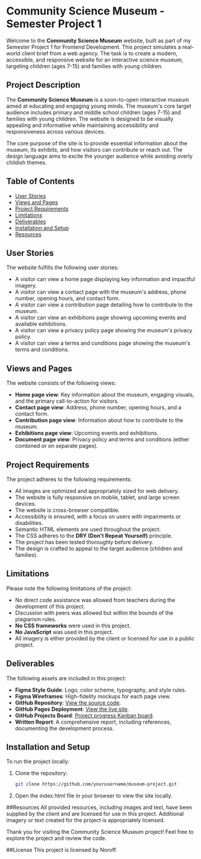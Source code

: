 # Community Science Museum - Semester Project 1

Welcome to the **Community Science Museum** website, built as part of my Semester Project 1 for Frontend Development. This project simulates a real-world client brief from a web agency. The task is to create a modern, accessible, and responsive website for an interactive science museum, targeting children (ages 7-15) and families with young children.

## Project Description

The **Community Science Museum** is a soon-to-open interactive museum aimed at educating and engaging young minds. The museum's core target audience includes primary and middle school children (ages 7-15) and families with young children. The website is designed to be visually appealing and informative while maintaining accessibility and responsiveness across various devices.

The core purpose of the site is to provide essential information about the museum, its exhibits, and how visitors can contribute or reach out. The design language aims to excite the younger audience while avoiding overly childish themes.

## Table of Contents

- [User Stories](#user-stories)
- [Views and Pages](#views-and-pages)
- [Project Requirements](#project-requirements)
- [Limitations](#limitations)
- [Deliverables](#deliverables)
- [Installation and Setup](#installation-and-setup)
- [Resources](#resources)

## User Stories

The website fulfills the following user stories:

- A visitor can view a home page displaying key information and impactful imagery.
- A visitor can view a contact page with the museum's address, phone number, opening hours, and contact form.
- A visitor can view a contribution page detailing how to contribute to the museum.
- A visitor can view an exhibitions page showing upcoming events and available exhibitions.
- A visitor can view a privacy policy page showing the museum's privacy policy.
- A visitor can view a terms and conditions page showing the museum's terms and conditions.

## Views and Pages

The website consists of the following views:

- **Home page view**: Key information about the museum, engaging visuals, and the primary call-to-action for visitors.
- **Contact page view**: Address, phone number, opening hours, and a contact form.
- **Contribution page view**: Information about how to contribute to the museum.
- **Exhibitions page view**: Upcoming events and exhibitions.
- **Document page view**: Privacy policy and terms and conditions (either combined or on separate pages).

## Project Requirements

The project adheres to the following requirements:

- All images are optimized and appropriately sized for web delivery.
- The website is fully responsive on mobile, tablet, and large screen devices.
- The website is cross-browser compatible.
- Accessibility is ensured, with a focus on users with impairments or disabilities.
- Semantic HTML elements are used throughout the project.
- The CSS adheres to the **DRY (Don't Repeat Yourself)** principle.
- The project has been tested thoroughly before delivery.
- The design is crafted to appeal to the target audience (children and families).

## Limitations

Please note the following limitations of the project:

- No direct code assistance was allowed from teachers during the development of this project.
- Discussion with peers was allowed but within the bounds of the plagiarism rules.
- **No CSS frameworks** were used in this project.
- **No JavaScript** was used in this project.
- All imagery is either provided by the client or licensed for use in a public project.

## Deliverables

The following assets are included in this project:

- **Figma Style Guide**: Logo, color scheme, typography, and style rules.
- **Figma Wireframes**: High-fidelity mockups for each page view.
- **GitHub Repository**: [View the source code](https://github.com/yourusername/museum-project).
- **GitHub Pages Deployment**: [View the live site](https://yourusername.github.io/museum-project/).
- **GitHub Projects Board**: [Project progress Kanban board](https://github.com/yourusername/museum-project/projects).
- **Written Report**: A comprehensive report, including references, documenting the development process.

## Installation and Setup

To run the project locally:

1. Clone the repository:
   ```bash
   git clone https://github.com/yourusername/museum-project.git
2. Open the index.html file in your browser to view the site locally.


##Resources
All provided resources, including images and text, have been supplied by the client and are licensed for use in this project. Additional imagery or text created for the project is appropriately licensed.

Thank you for visiting the Community Science Museum project! Feel free to explore the project and review the code.

##License 
This project is licensed by Noroff. 
